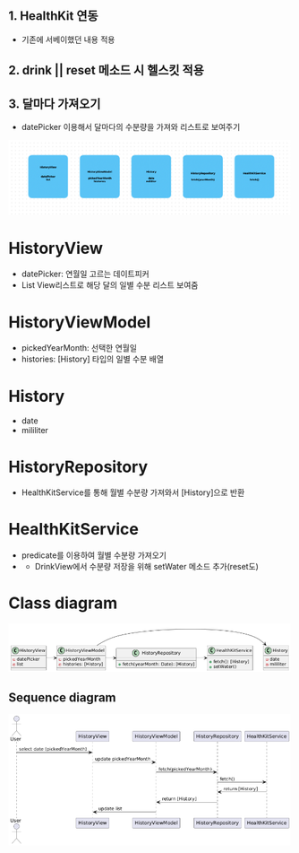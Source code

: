 ## 1. HealthKit 연동
- 기존에 서베이했던 내용 적용
## 2. drink || reset 메소드 시 헬스킷 적용
## 3. 달마다 가져오기
- datePicker 이용해서 달마다의 수분량을 가져와 리스트로 보여주기


![](F-lab/10주차/Pasted%20image%2020240801211145.png)

# HistoryView
- datePicker: 연월일  고르는 데이트피커
- List View리스트로 해당 달의 일별 수분 리스트 보여줌
# HistoryViewModel
- pickedYearMonth: 선택한 연월일
- histories: [History] 타입의 일별 수분 배열
# History
- date
- mililiter
# HistoryRepository
- HealthKitService를 통해 월별 수분량 가져와서 [History]으로 반환
# HealthKitService
- predicate를 이용하여 월별 수분량 가져오기
- + DrinkView에서 수분량 저장을 위해 setWater 메소드 추가(reset도)

# Class diagram
![](F-lab/10주차/Pasted%20image%2020240801212045.png)

## Sequence diagram
![](F-lab/10주차/Pasted%20image%2020240801212105.png)